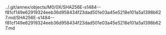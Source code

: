 ../.git/annex/objects/M0/0X/SHA256E-s1484--f81cf149e62919324eeb36d958434f23dad501e03a45e5218e101a5a1398b627.md/SHA256E-s1484--f81cf149e62919324eeb36d958434f23dad501e03a45e5218e101a5a1398b627.md